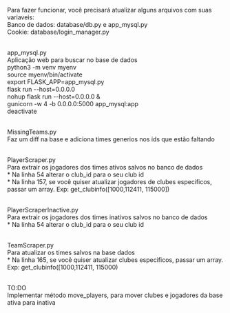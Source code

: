 Para fazer funcionar, você precisará atualizar alguns arquivos com suas variaveis:
<br>Banco de dados: database/db.py e app_mysql.py
<br>Cookie: database/login_manager.py

<br>app_mysql.py
<br>Aplicação web para buscar no base de dados
<br>python3 -m venv myenv
<br>source myenv/bin/activate
<br>export FLASK_APP=app_mysql.py
<br>flask run --host=0.0.0.0
<br>nohup flask run --host=0.0.0.0 &
<br>gunicorn -w 4 -b 0.0.0.0:5000 app_mysql:app
<br>deactivate

<br>MissingTeams.py
<br>Faz um diff na base e adiciona times generios nos ids que estão faltando

<br>PlayerScraper.py
<br>Para extrair os jogadores dos times ativos salvos no banco de dados
<br>* Na linha 54 alterar o club_id para o seu club id
<br>* Na linha 157, se você quiser atualizar jogadores de clubes especificos, passar um array. Exp: get_clubinfo([1000,112411, 115000])

<br>PlayerScraperInactive.py
<br>Para extrair os jogadores dos times inativos salvos no banco de dados
<br>* Na linha 54 alterar o club_id para o seu club id

<br>TeamScraper.py
<br>Para atualizar os times salvos na base dados
<br>* Na linha 165, se você quiser atualizar clubes especificos, passar um array. Exp: get_clubinfo([1000,112411, 115000)

<br>TO:DO
<br>Implementar método move_players, para mover clubes e jogadores da base ativa para inativa
